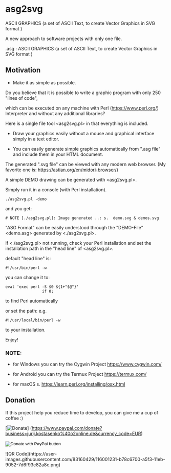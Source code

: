 # asg2svg
ASCII GRAPHICS (a set of ASCII Text, to create Vector Graphics in SVG format )

A new approach to software projects with only one file.

.asg : ASCII GRAPHICS (a set of ASCII Text, to create Vector Graphics in SVG format )


## Motivation

- Make it as simple as possible.

Do you believe that it is possible to write a graphic program with only 250 "lines of code",

which can be executed on any machine with Perl (https://www.perl.org/) Interpreter and without any additional libraries?

Here is a single file tool <asg2svg.pl> in that everything is included.

- Draw your graphics easily without a mouse and graphical interface simply in a text editor.

-  You can easily generate simple graphics automatically from ".asg file" and include them in your HTML document.

The generated ".svg file" can be viewed with any modern web browser. (My favorite one is: https://astian.org/en/midori-browser/)

A simple DEMO drawing can be generated with <asg2svg.pl>.

Simply run it in a console (with Perl installation).

```
./asg2svg.pl -demo
```
and you get:

```
# NOTE [./asg2svg.pl]: Image generated ..: s.  demo.svg & demos.svg
```

"ASG Format" can be easily understood through the "DEMO-File" <demo.asg> generated by <./asg2svg.pl>.


If <./asg2svg.pl> not running, check your Perl installation and set the installation path in the "head line" of <asg2svg.pl>.

default "head line" is:
```
#!/usr/bin/perl -w
```
you can change it to:
```
eval 'exec perl -S $0 ${1+"$@"}'
                if 0;
```
to find Perl automatically

or set the path: e.g.
```
#!/usr/local/bin/perl -w
```
to your installation.



Enjoy!




### NOTE:
- for Windows you can try the Cygwin Project
  https://www.cygwin.com/

- for Android you can try the Termux Project
  https://termux.com/

- for maxOS s. https://learn.perl.org/installing/osx.html







## Donation
If this project help you reduce time to develop, you can give me a cup of coffee :) 

[![Donate](https://img.shields.io/badge/Donate-PayPal-green.svg)] (https://www.paypal.com/donate?business=jurij.kostasenko%40o2online.de&currency_code=EUR)


<form action="https://www.paypal.com/donate" method="post" target="_top">
<input type="hidden" name="business" value="jurij.kostasenko@o2online.de" />
<input type="hidden" name="currency_code" value="EUR" />
<input type="image" src="https://www.paypalobjects.com/en_US/i/btn/btn_donate_LG.gif" border="0" name="submit" title="PayPal - The safer, easier way to pay online!" alt="Donate with PayPal button" />
<img alt="" border="0" src="https://www.paypal.com/en_DE/i/scr/pixel.gif" width="1" height="1" />
</form>![QR Code](https://user-images.githubusercontent.com/83160429/116001231-b78c6700-a5f3-11eb-9052-7d6f93c82a8c.png)
